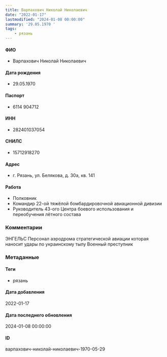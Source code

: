 ```yaml
---
title: Варпахович Николай Николаевич
date: "2022-01-17"
lastmodified: "2024-01-08 00:00:00"
summary: '29.05.1970 '
tags: 
    - рязань
---
```

<!--# pp1-->
<!--## Фигурант-->
<!--### Личные данные-->
#### ФИО
- Варпахович Николай Николаевич
#### Дата рождения
- 29.05.1970
#### Паспорт
- 6114 904712
#### ИНН
- 282401037054
#### СНИЛС
- 15712918270
#### Адрес
- г. Рязань, ул. Белякова, д. 30а, кв. 141
#### Работа
- Полковник
- Командир 22-ой тяжёлой бомбардировочной авиационной дивизии
- Руководитель 43-ого Центра боевого использования и переобучения лётного состава
### Комментарии
ЭНГЕЛЬС
Персонал аэродрома стратегической авиации которая наносит удары по украинскому тылу
Военный преступник
### Метаданные
#### Теги
- рязань
#### Дата добавления
2022-01-17
#### Дата последнего обновления
2024-01-08 00:00:00
#### ID
варпахович-николай-николаевич-1970-05-29
<!--## END;-->
